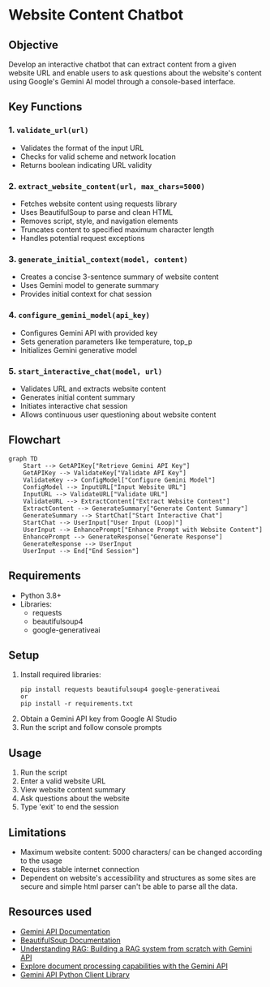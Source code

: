 # Website Content Chatbot

## Objective
Develop an interactive chatbot that can extract content from a given website URL and enable users to ask questions about the website's content using Google's Gemini AI model through a console-based interface.

## Key Functions

### 1. `validate_url(url)`
- Validates the format of the input URL
- Checks for valid scheme and network location
- Returns boolean indicating URL validity

### 2. `extract_website_content(url, max_chars=5000)`
- Fetches website content using requests library
- Uses BeautifulSoup to parse and clean HTML
- Removes script, style, and navigation elements
- Truncates content to specified maximum character length
- Handles potential request exceptions

### 3. `generate_initial_context(model, content)`
- Creates a concise 3-sentence summary of website content
- Uses Gemini model to generate summary
- Provides initial context for chat session

### 4. `configure_gemini_model(api_key)`
- Configures Gemini API with provided key
- Sets generation parameters like temperature, top_p
- Initializes Gemini generative model

### 5. `start_interactive_chat(model, url)`
- Validates URL and extracts website content
- Generates initial content summary
- Initiates interactive chat session
- Allows continuous user questioning about website content

## Flowchart

```mermaid
graph TD
    Start --> GetAPIKey["Retrieve Gemini API Key"]
    GetAPIKey --> ValidateKey["Validate API Key"]
    ValidateKey --> ConfigModel["Configure Gemini Model"]
    ConfigModel --> InputURL["Input Website URL"]
    InputURL --> ValidateURL["Validate URL"]
    ValidateURL --> ExtractContent["Extract Website Content"]
    ExtractContent --> GenerateSummary["Generate Content Summary"]
    GenerateSummary --> StartChat["Start Interactive Chat"]
    StartChat --> UserInput["User Input (Loop)"]
    UserInput --> EnhancePrompt["Enhance Prompt with Website Content"]
    EnhancePrompt --> GenerateResponse["Generate Response"]
    GenerateResponse --> UserInput
    UserInput --> End["End Session"]
```

## Requirements
- Python 3.8+
- Libraries: 
  - requests
  - beautifulsoup4
  - google-generativeai

## Setup
1. Install required libraries:
   ```
   pip install requests beautifulsoup4 google-generativeai
   or 
   pip install -r requirements.txt
   ```
2. Obtain a Gemini API key from Google AI Studio 
3. Run the script and follow console prompts

## Usage
1. Run the script
2. Enter a valid website URL
3. View website content summary
4. Ask questions about the website
5. Type 'exit' to end the session

## Limitations
- Maximum website content: 5000 characters/ can be changed according to the usage 
- Requires stable internet connection
- Dependent on website's accessibility and structures as some sites are secure and simple html parser can't be able to parse all the data.


## Resources used 
- [Gemini API Documentation](https://cloud.google.com/ai-platform/generativeai/docs/reference)
- [BeautifulSoup Documentation](https://www.crummy.com/software/BeautifulSoup/bs4/doc)
- [Understanding RAG: Building a RAG system from scratch with Gemini API](https://medium.com/@saurabhgssingh/understanding-rag-building-a-rag-system-from-scratch-with-gemini-api-b11ad9fc1bf7)
- [Explore document processing capabilities with the Gemini API ](https://ai.google.dev/gemini-api/docs/document-processing?lang=python)
- [Gemini API Python Client Library](https://github.com/google-research/google-research/tree)